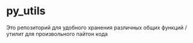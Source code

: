 # py_utils
Это репозиторий для удобного хранения различных общих функций / утилит для произвольного пайтон кода
